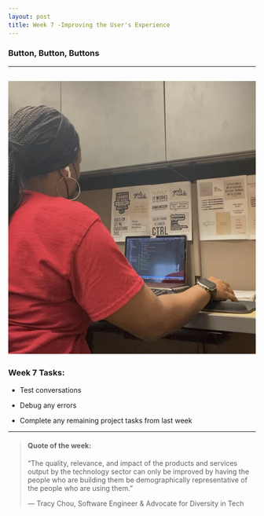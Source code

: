 ```yaml
---
layout: post
title: Week 7 -Improving the User's Experience
---
```


### Button, Button, Buttons

----

![uapwkfive1](/images/uapwkfive1.jpg)
----

### Week 7 Tasks:

- Test conversations

- Debug any errors

- Complete any remaining project tasks from last week

----

> #### Quote of the week:
> “The quality, relevance, and impact of the products and services output by the technology sector can only be improved by having the people who are building them be demographically representative of the people who are using them.”
>
> — Tracy Chou, Software Engineer & Advocate for Diversity in Tech

